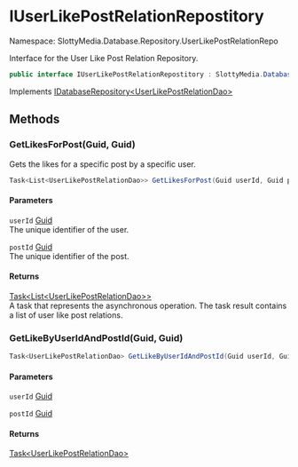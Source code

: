 # IUserLikePostRelationRepostitory

Namespace: SlottyMedia.Database.Repository.UserLikePostRelationRepo

Interface for the User Like Post Relation Repository.

```csharp
public interface IUserLikePostRelationRepostitory : SlottyMedia.Database.Repository.IDatabaseRepository`1[[SlottyMedia.Database.Daos.UserLikePostRelationDao, SlottyMedia.Database, Version=1.0.0.0, Culture=neutral, PublicKeyToken=null]]
```

Implements [IDatabaseRepository&lt;UserLikePostRelationDao&gt;](./slottymedia.database.repository.idatabaserepository-1.md)

## Methods

### **GetLikesForPost(Guid, Guid)**

Gets the likes for a specific post by a specific user.

```csharp
Task<List<UserLikePostRelationDao>> GetLikesForPost(Guid userId, Guid postId)
```

#### Parameters

`userId` [Guid](https://docs.microsoft.com/en-us/dotnet/api/system.guid)<br>
The unique identifier of the user.

`postId` [Guid](https://docs.microsoft.com/en-us/dotnet/api/system.guid)<br>
The unique identifier of the post.

#### Returns

[Task&lt;List&lt;UserLikePostRelationDao&gt;&gt;](https://docs.microsoft.com/en-us/dotnet/api/system.threading.tasks.task-1)<br>
A task that represents the asynchronous operation. The task result contains a list of user like post
 relations.

### **GetLikeByUserIdAndPostId(Guid, Guid)**

```csharp
Task<UserLikePostRelationDao> GetLikeByUserIdAndPostId(Guid userId, Guid postId)
```

#### Parameters

`userId` [Guid](https://docs.microsoft.com/en-us/dotnet/api/system.guid)<br>

`postId` [Guid](https://docs.microsoft.com/en-us/dotnet/api/system.guid)<br>

#### Returns

[Task&lt;UserLikePostRelationDao&gt;](https://docs.microsoft.com/en-us/dotnet/api/system.threading.tasks.task-1)<br>
